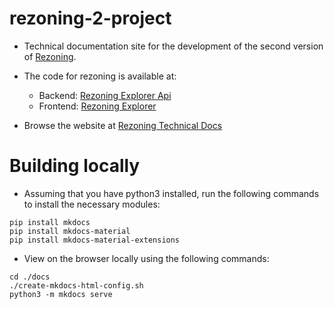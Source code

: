 # rezoning-2-project

- Technical documentation site for the development of the second version of [Rezoning](https://rezoning.energydata.info/).
- The code for rezoning is available at:
    - Backend: [Rezoning Explorer Api](https://github.com/worldbank/WB-rezoning-explorer-api)
    - Frontend: [Rezoning Explorer](https://github.com/worldbank/WB-rezoning-explorer)

- Browse the website at [Rezoning Technical Docs](https://kartoza.github.io/rezoning-2-project/)


# Building locally

- Assuming that you have python3 installed, run the following commands to install the necessary modules:
```
pip install mkdocs
pip install mkdocs-material
pip install mkdocs-material-extensions
```

- View on the browser locally using the following commands:

```
cd ./docs
./create-mkdocs-html-config.sh
python3 -m mkdocs serve
```